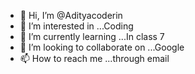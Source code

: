 - 👋 Hi, I’m @Adityacoderin
- 👀 I’m interested in ...Coding
- 🌱 I’m currently learning ...In class 7
- 💞️ I’m looking to collaborate on ...Google
- 📫 How to reach me ...through email

<!---
Adityacoderin/Adityacoderin is a ✨ special ✨ repository because its `README.md` (this file) appears on your GitHub profile.
You can click the Preview link to take a look at your changes.
--->
